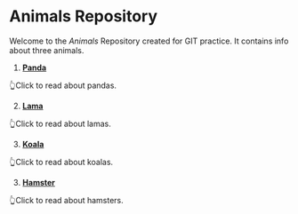 # Animals Repository

Welcome to the *Animals* Repository created for GIT practice. It contains info about three 
animals.

1. [**Panda**](panda.md)  

  👆Click to read about pandas.
 
2. [**Lama**](lama.md)  

  👆Click to read about lamas.

3. [**Koala**](koala.md)  

  👆Click to read about koalas.

3. [**Hamster**](hamster.md)

  👆Click to read about hamsters.
